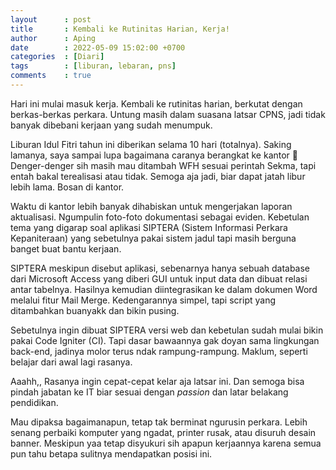 ```yaml
---
layout      : post
title       : Kembali ke Rutinitas Harian, Kerja!
author      : Aping
date        : 2022-05-09 15:02:00 +0700
categories  : [Diari]
tags        : [liburan, lebaran, pns]
comments    : true
---
```

Hari ini mulai masuk kerja. Kembali ke rutinitas harian, berkutat dengan berkas-berkas perkara. Untung masih dalam suasana latsar CPNS, jadi tidak banyak dibebani kerjaan yang sudah menumpuk.

Liburan Idul Fitri tahun ini diberikan selama 10 hari (totalnya). Saking lamanya, saya sampai lupa bagaimana caranya berangkat ke kantor 🤭 Denger-denger sih masih mau ditambah WFH sesuai perintah Sekma, tapi entah bakal terealisasi atau tidak. Semoga aja jadi, biar dapat jatah libur lebih lama. Bosan di kantor.

Waktu di kantor lebih banyak dihabiskan untuk mengerjakan laporan aktualisasi. Ngumpulin foto-foto dokumentasi sebagai eviden. Kebetulan tema yang digarap soal aplikasi SIPTERA (Sistem Informasi Perkara Kepaniteraan) yang sebetulnya pakai sistem jadul tapi masih berguna banget buat bantu kerjaan.

SIPTERA meskipun disebut aplikasi, sebenarnya hanya sebuah database dari Microsoft Access yang diberi GUI untuk input data dan dibuat relasi antar tabelnya. Hasilnya kemudian diintegrasikan ke dalam dokumen Word melalui fitur Mail Merge. Kedengarannya simpel, tapi script yang ditambahkan buanyakk dan bikin pusing.

Sebetulnya ingin dibuat SIPTERA versi web dan kebetulan sudah mulai bikin pakai Code Igniter (CI). Tapi dasar bawaannya gak doyan sama lingkungan back-end, jadinya molor terus ndak rampung-rampung. Maklum, seperti belajar dari awal lagi rasanya.

Aaahh,, Rasanya ingin cepat-cepat kelar aja latsar ini. Dan semoga bisa pindah jabatan ke IT biar sesuai dengan *passion* dan latar belakang pendidikan.

Mau dipaksa bagaimanapun, tetap tak berminat ngurusin perkara. Lebih senang perbaiki komputer yang ngadat, printer rusak, atau disuruh desain banner. Meskipun yaa tetap disyukuri sih apapun kerjaannya karena semua pun tahu betapa sulitnya mendapatkan posisi ini.

